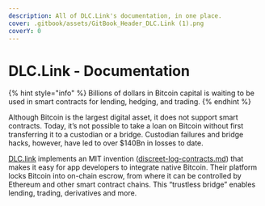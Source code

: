 ```yaml
---
description: All of DLC.Link's documentation, in one place.
cover: .gitbook/assets/GitBook_Header_DLC.Link (1).png
coverY: 0
---
```


# DLC.Link - Documentation

{% hint style="info" %}
Billions of dollars in Bitcoin capital is waiting to be used in smart contracts for lending, hedging, and trading.
{% endhint %}

Although Bitcoin is the largest digital asset, it does not support smart contracts. Today, it’s not possible to take a loan on Bitcoin without first transferring it to a custodian or a bridge. Custodian failures and bridge hacks, however, have led to over $140Bn in losses to date.

[DLC.link](http://dlc.link) implements an MIT invention ([discreet-log-contracts.md](additional-resources/discreet-log-contracts.md "mention")) that makes it easy for app developers to integrate native Bitcoin. Their platform locks Bitcoin into on-chain escrow, from where it can be controlled by Ethereum and other smart contract chains. This “trustless bridge” enables lending, trading, derivatives and more.
